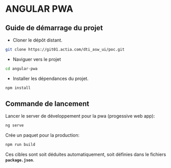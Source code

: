 # ANGULAR PWA

## Guide de démarrage du projet

- Cloner le dépôt distant.

```bash
git clone https://git01.actia.com/dti_asw_ui/poc.git
```

- Naviguer vers le projet

```bash
cd angular-pwa
```

- Installer les dépendances du projet.

```bash
npm install
```

## Commande de lancement

Lancer le server de développement pour la pwa (progessive web app):

```bash
ng serve
```

Crée un paquet pour la production:

```bash
npm run build
```

Ces cibles sont soit déduites automatiquement, soit définies dans le fichiers **`package.json`**.
